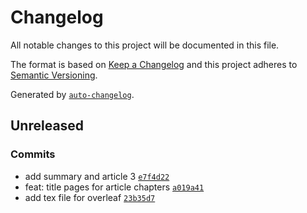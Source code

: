 # Changelog

All notable changes to this project will be documented in this file.

The format is based on [Keep a Changelog](https://keepachangelog.com/en/1.0.0/)
and this project adheres to [Semantic Versioning](https://semver.org/spec/v2.0.0.html).

Generated by [`auto-changelog`](https://github.com/CookPete/auto-changelog).

## Unreleased

### Commits

- add summary and article 3 [`e7f4d22`](https://github.com/bbartholdy/endgame/commit/e7f4d22a06788db570b8a58cb059c40ac2b94aae)
- feat: title pages for article chapters [`a019a41`](https://github.com/bbartholdy/endgame/commit/a019a4140b7f6048fb3a78a9c2e33da6c0d3b8e7)
- add tex file for overleaf [`23b35d7`](https://github.com/bbartholdy/endgame/commit/23b35d7b1f622d4e3f82ca395e62b5f9b7715fe0)
